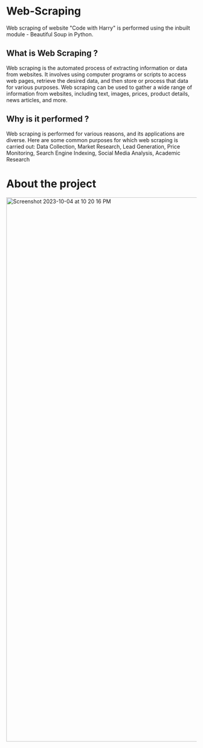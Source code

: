 # Web-Scraping
Web scraping of website "Code with Harry" is performed using the inbuilt module - Beautiful Soup in Python.

## What is Web Scraping ?
Web scraping is the automated process of extracting information or data from websites. It involves using computer programs or scripts to access web pages, retrieve the desired data, and then store or process that data for various purposes. Web scraping can be used to gather a wide range of information from websites, including text, images, prices, product details, news articles, and more.
## Why is it performed ?
Web scraping is performed for various reasons, and its applications are diverse. Here are some common purposes for which web scraping is carried out:
Data Collection, Market Research, Lead Generation, Price Monitoring, Search Engine Indexing, Social Media Analysis, Academic Research

# About the project
<img width="1440" alt="Screenshot 2023-10-04 at 10 20 16 PM" src="https://github.com/divykantsharma/Web-Scraping/assets/89973756/ad240064-1ea3-4f3e-81f0-3a65ac7b869e">
